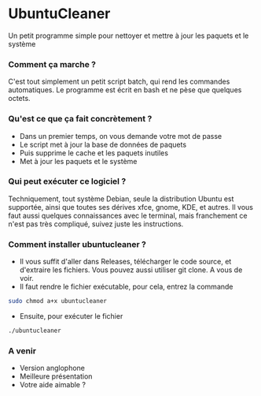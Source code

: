 # UbuntuCleaner
Un petit programme simple pour nettoyer et mettre à jour les paquets et le système

### Comment ça marche ?
C'est tout simplement un petit script batch, qui rend les commandes automatiques. Le programme est écrit en bash et ne pèse que quelques octets.

### Qu'est ce que ça fait concrètement ?
* Dans un premier temps, on vous demande votre mot de passe
* Le script met à jour la base de données de paquets
* Puis supprime le cache et les paquets inutiles
* Met à jour les paquets et le système

### Qui peut exécuter ce logiciel ?
Techniquement, tout système Debian, seule la distribution Ubuntu est supportée, ainsi que toutes ses dérives xfce, gnome, KDE, et autres. Il vous faut aussi quelques connaissances avec le terminal, mais franchement ce n'est pas très compliqué, suivez juste les instructions.

### Comment installer ubuntucleaner ?
* Il vous suffit d'aller dans Releases, télécharger le code source, et d'extraire les fichiers. Vous pouvez aussi utiliser git clone. A vous de voir. 
* Il faut rendre le fichier exécutable, pour cela, entrez la commande

```sh
sudo chmod a+x ubuntucleaner
```

* Ensuite, pour exécuter le fichier

```sh
./ubuntucleaner
```

### A venir
* Version anglophone
* Meilleure présentation
* Votre aide aimable ?

